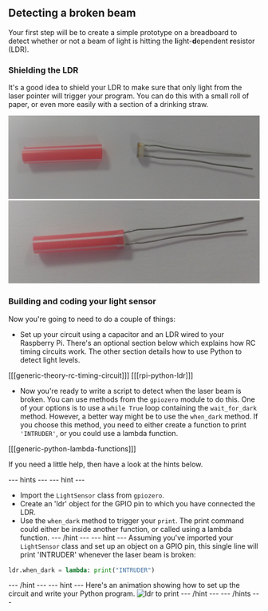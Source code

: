 ## Detecting a broken beam

Your first step will be to create a simple prototype on a breadboard to detect whether or not a beam of light is hitting the **l**ight-**d**ependent **r**esistor (LDR).

### Shielding the LDR

It's a good idea to shield your LDR to make sure that only light from the laser pointer will trigger your program. You can do this with a small roll of paper, or even more easily with a section of a drinking straw.

![ldr and straw](images/ldr-straw1.png)
![ldr in straw](images/ldr-straw2.png)

### Building and coding your light sensor

Now you're going to need to do a couple of things:

- Set up your circuit using a capacitor and an LDR wired to your Raspberry Pi. There's an optional section below which explains how RC timing circuits work. The other section details how to use Python to detect light levels.

[[[generic-theory-rc-timing-circuit]]]
[[[rpi-python-ldr]]]

- Now you're ready to write a script to detect when the laser beam is broken. You can use methods from the `gpiozero` module to do this. One of your options is to use a `while True` loop containing the `wait_for_dark` method. However, a better way might be to use the `when_dark` method. If you choose this method, you need to either create a function to print `'INTRUDER'`, or you could use a lambda function.

[[[generic-python-lambda-functions]]]

If you need a little help, then have a look at the hints below.

--- hints --- --- hint ---
- Import the `LightSensor` class from `gpiozero`.
- Create an 'ldr' object for the GPIO pin to which you have connected the LDR.
- Use the `when_dark` method to trigger your `print`. The print command could either be inside another function, or called using a lambda function.
--- /hint --- --- hint ---
Assuming you've imported your `LightSensor` class and set up an object on a GPIO pin, this single line will print 'INTRUDER' whenever the laser beam is broken:
```python
ldr.when_dark = lambda: print("INTRUDER")
```
--- /hint --- --- hint ---
Here's an animation showing how to set up the circuit and write your Python program.
![ldr to print](images/print_with_ldr.gif)
--- /hint --- --- /hints ---
